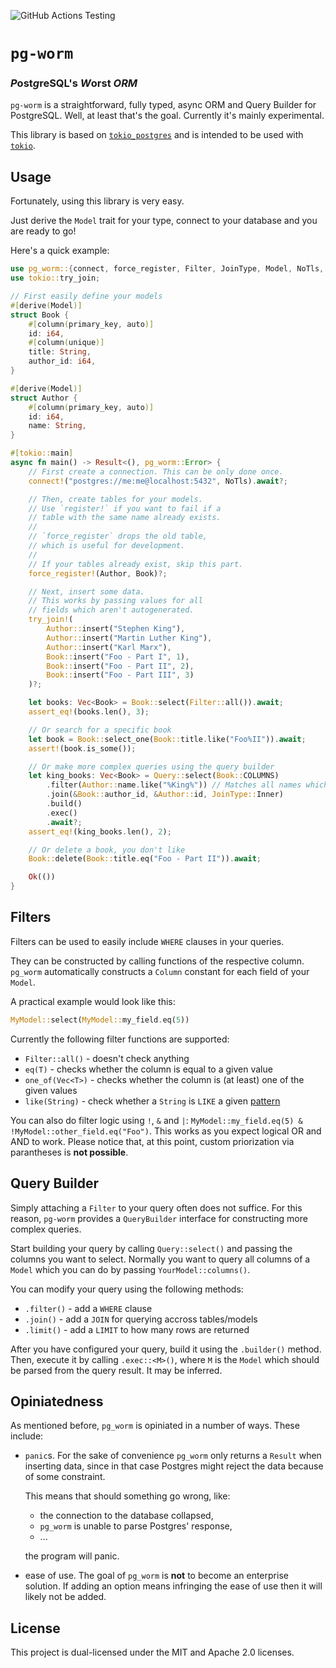 ![GitHub Actions Testing](https://github.com/Einliterflasche/pg-worm/actions/workflows/rust.yml/badge.svg)

# `pg-worm`
### *P*ost*g*reSQL's *W*orst *ORM*
`pg-worm` is a straightforward, fully typed, async ORM and Query Builder for PostgreSQL.
Well, at least that's the goal. Currently it's mainly experimental.

This library is based on [`tokio_postgres`](https://docs.rs/tokio-postgres/0.7.8/tokio_postgres/index.html) 
and is intended to be used with [`tokio`](https://tokio.rs/).

## Usage
Fortunately, using this library is very easy.

Just derive the `Model` trait for your type, connect to your database 
and you are ready to go!

Here's a quick example: 

```rust
use pg_worm::{connect, force_register, Filter, JoinType, Model, NoTls, Query, QueryBuilder};
use tokio::try_join;

// First easily define your models
#[derive(Model)]
struct Book {
    #[column(primary_key, auto)]
    id: i64,
    #[column(unique)]
    title: String,
    author_id: i64,
}

#[derive(Model)]
struct Author {
    #[column(primary_key, auto)]
    id: i64,
    name: String,
}

#[tokio::main]
async fn main() -> Result<(), pg_worm::Error> {
    // First create a connection. This can be only done once.
    connect!("postgres://me:me@localhost:5432", NoTls).await?;

    // Then, create tables for your models.
    // Use `register!` if you want to fail if a
    // table with the same name already exists.
    //
    // `force_register` drops the old table,
    // which is useful for development.
    //
    // If your tables already exist, skip this part.
    force_register!(Author, Book)?;

    // Next, insert some data.
    // This works by passing values for all
    // fields which aren't autogenerated.
    try_join!(
        Author::insert("Stephen King"),
        Author::insert("Martin Luther King"),
        Author::insert("Karl Marx"),
        Book::insert("Foo - Part I", 1),
        Book::insert("Foo - Part II", 2),
        Book::insert("Foo - Part III", 3)
    )?;

    let books: Vec<Book> = Book::select(Filter::all()).await;
    assert_eq!(books.len(), 3);

    // Or search for a specific book
    let book = Book::select_one(Book::title.like("Foo%II")).await;
    assert!(book.is_some());

    // Or make more complex queries using the query builder
    let king_books: Vec<Book> = Query::select(Book::COLUMNS)
        .filter(Author::name.like("%King%")) // Matches all names which include `King`
        .join(&Book::author_id, &Author::id, JoinType::Inner)
        .build()
        .exec()
        .await?;
    assert_eq!(king_books.len(), 2);

    // Or delete a book, you don't like
    Book::delete(Book::title.eq("Foo - Part II")).await;

    Ok(())
}
```

## Filters
Filters can be used to easily include `WHERE` clauses in your queries. 

They can be constructed by calling functions of the respective column. 
`pg_worm` automatically constructs a `Column` constant for each field 
of your `Model`. 

A practical example would look like this:

```rust
MyModel::select(MyModel::my_field.eq(5))
```

Currently the following filter functions are supported:

 * `Filter::all()` - doesn't check anything
 * `eq(T)` - checks whether the column is equal to a given value
 * `one_of(Vec<T>)` - checks whether the column is (at least) one of the given values
 * `like(String)` - check whether a `String` is `LIKE` a given [pattern](https://www.postgresql.org/docs/current/functions-matching.html)
 
You can also do filter logic using `!`, `&` and `|`: `MyModel::my_field.eq(5) & !MyModel::other_field.eq("Foo")`.
This works as you expect logical OR and AND to work.
Please notice that, at this point, custom priorization via parantheses 
is **not possible**.

## Query Builder
Simply attaching a `Filter` to your query often does not suffice. 
For this reason, `pg-worm` provides a `QueryBuilder` interface for
constructing more complex queries. 

Start building your query by calling `Query::select()` and passing 
the columns you want to select. 
Normally you want to query all columns of a `Model` which you can do by passing 
`YourModel::columns()`.

You can modify your query using the following methods:

 * `.filter()` - add a `WHERE` clause
 * `.join()` - add a `JOIN` for querying accross tables/models
 * `.limit()` - add a `LIMIT` to how many rows are returned

After you have configured your query, build it using the `.builder()` method.
Then, execute it by calling `.exec::<M>()`, where `M` is the `Model` which
should be parsed from the query result. It may be inferred.

## Opiniatedness
As mentioned before, `pg_worm` is opiniated in a number of ways. 
These include:

 * `panic`s. For the sake of convenience `pg_worm` only returns a  `Result` when 
   inserting data, since in that case Postgres might reject the data because of
   some constraint. 

   This means that should something go wrong, like:
    - the connection to the database collapsed,
    - `pg_worm` is unable to parse Postgres' response,
    - ...
   
   the program will panic.
 * ease of use. The goal of `pg_worm` is **not** to become an enterprise solution.
   If adding an option means infringing the ease of use then it will likely
   not be added.

## License
This project is dual-licensed under the MIT and Apache 2.0 licenses.
